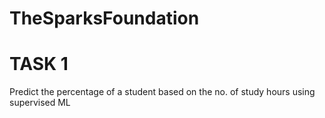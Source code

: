 # TheSparksFoundation
# TASK 1
Predict the percentage of a student based on the no. of study hours using supervised ML

